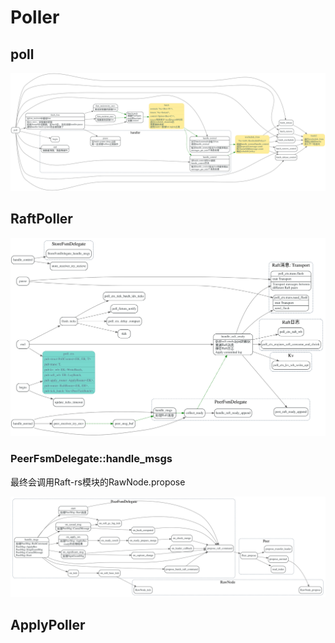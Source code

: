 # Poller

<!-- toc -->

## poll

![](./dot/poller_poll.svg)


## RaftPoller

![](./dot/raft-poller.svg)

### PeerFsmDelegate::handle_msgs

最终会调用Raft-rs模块的RawNode.propose

![](./dot/tikv-rawnode-proposal.svg)

## ApplyPoller
